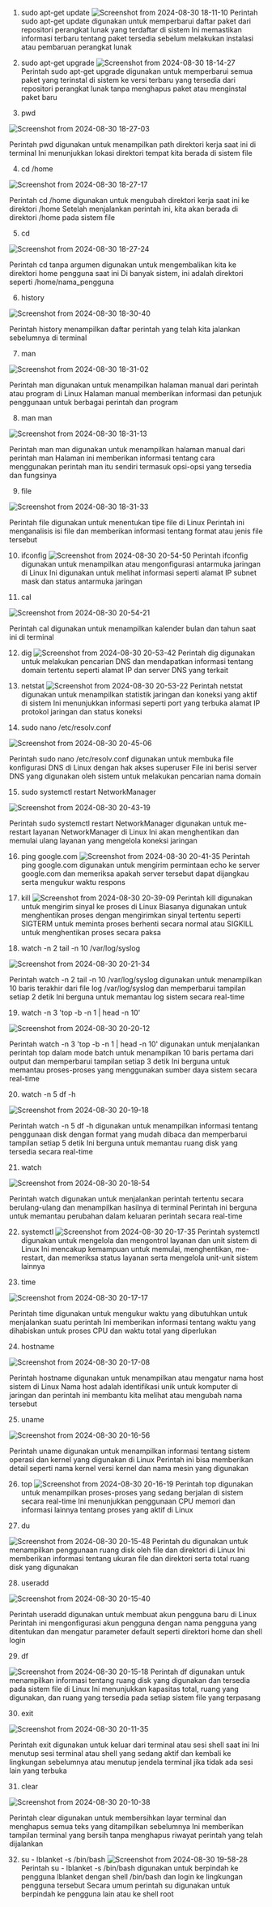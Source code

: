 1. sudo apt-get update
![Screenshot from 2024-08-30 18-11-10](https://github.com/user-attachments/assets/77bcb399-d201-41cd-a2e2-b08a8cdd1bc5)
Perintah sudo apt-get update digunakan untuk memperbarui daftar paket dari repositori perangkat lunak yang terdaftar di sistem Ini memastikan informasi terbaru tentang paket tersedia sebelum melakukan instalasi atau pembaruan perangkat lunak

2. sudo apt-get upgrade
![Screenshot from 2024-08-30 18-14-27](https://github.com/user-attachments/assets/81467599-9b55-4880-bceb-8fedf389586e)
Perintah sudo apt-get upgrade digunakan untuk memperbarui semua paket yang terinstal di sistem ke versi terbaru yang tersedia dari repositori perangkat lunak tanpa menghapus paket atau menginstal paket baru

3. pwd

![Screenshot from 2024-08-30 18-27-03](https://github.com/user-attachments/assets/ed27e465-24e5-46d2-bc77-28e4e0d6bbdb)

Perintah pwd digunakan untuk menampilkan path direktori kerja saat ini di terminal Ini menunjukkan lokasi direktori tempat kita berada di sistem file

4. cd /home

![Screenshot from 2024-08-30 18-27-17](https://github.com/user-attachments/assets/849587d6-4a48-487c-b889-f02e2c0cac67)

Perintah cd /home digunakan untuk mengubah direktori kerja saat ini ke direktori /home Setelah menjalankan perintah ini, kita akan berada di direktori /home pada sistem file

5. cd

![Screenshot from 2024-08-30 18-27-24](https://github.com/user-attachments/assets/20bf8f6f-6124-40a9-b632-f312b27e81df)

Perintah cd tanpa argumen digunakan untuk mengembalikan kita ke direktori home pengguna saat ini Di banyak sistem, ini adalah direktori seperti /home/nama_pengguna

6. history

![Screenshot from 2024-08-30 18-30-40](https://github.com/user-attachments/assets/00a58757-8fae-4ad4-9f71-a5e3a70b53bc)

Perintah history menampilkan daftar perintah yang telah kita jalankan sebelumnya di terminal

7. man

![Screenshot from 2024-08-30 18-31-02](https://github.com/user-attachments/assets/fbd4b8b0-a23c-4413-8c0d-1d1789a6edc2)

Perintah man digunakan untuk menampilkan halaman manual dari perintah atau program di Linux Halaman manual memberikan informasi dan petunjuk penggunaan untuk berbagai perintah dan program

8. man man

![Screenshot from 2024-08-30 18-31-13](https://github.com/user-attachments/assets/1e56be84-036a-4582-b9f4-9a84d1caa94a)
   
Perintah man man digunakan untuk menampilkan halaman manual dari perintah man Halaman ini memberikan informasi tentang cara menggunakan perintah man itu sendiri termasuk opsi-opsi yang tersedia dan fungsinya

9. file

![Screenshot from 2024-08-30 18-31-33](https://github.com/user-attachments/assets/749ac086-08f6-41a8-a7b1-ab82a36439c9)

Perintah file digunakan untuk menentukan tipe file di Linux Perintah ini menganalisis isi file dan memberikan informasi tentang format atau jenis file tersebut

10. ifconfig
![Screenshot from 2024-08-30 20-54-50](https://github.com/user-attachments/assets/a5b5a19b-8e99-4f58-a729-ac90c00d06ec)
Perintah ifconfig digunakan untuk menampilkan atau mengonfigurasi antarmuka jaringan di Linux Ini digunakan untuk melihat informasi seperti alamat IP subnet mask dan status antarmuka jaringan

11. cal

![Screenshot from 2024-08-30 20-54-21](https://github.com/user-attachments/assets/91f3ecea-c26a-41a9-a553-ec49228d3c91)

Perintah cal digunakan untuk menampilkan kalender bulan dan tahun saat ini di terminal

12. dig
![Screenshot from 2024-08-30 20-53-42](https://github.com/user-attachments/assets/7298ad36-0a2e-4a39-9203-fb5fa9a1d1e6)
Perintah dig digunakan untuk melakukan pencarian DNS dan mendapatkan informasi tentang domain tertentu seperti alamat IP dan server DNS yang terkait

13. netstat
![Screenshot from 2024-08-30 20-53-22](https://github.com/user-attachments/assets/c63bdca8-0e93-4826-b3f6-3fa8c8fd2101)
Perintah netstat digunakan untuk menampilkan statistik jaringan dan koneksi yang aktif di sistem Ini menunjukkan informasi seperti port yang terbuka alamat IP protokol jaringan dan status koneksi

14. sudo nano /etc/resolv.conf

![Screenshot from 2024-08-30 20-45-06](https://github.com/user-attachments/assets/e964a25d-5e56-4c89-9279-819417948a76)

Perintah sudo nano /etc/resolv.conf digunakan untuk membuka file konfigurasi DNS di Linux dengan hak akses superuser File ini berisi server DNS yang digunakan oleh sistem untuk melakukan pencarian nama domain

15. sudo systemctl restart NetworkManager

![Screenshot from 2024-08-30 20-43-19](https://github.com/user-attachments/assets/1bf6c602-af1d-4694-aa68-21f537c8e7f2)

Perintah sudo systemctl restart NetworkManager digunakan untuk me-restart layanan NetworkManager di Linux Ini akan menghentikan dan memulai ulang layanan yang mengelola koneksi jaringan

16. ping google.com
![Screenshot from 2024-08-30 20-41-35](https://github.com/user-attachments/assets/cb344c4b-8a9a-43e3-a0ed-e6ae6f036022)
Perintah ping google.com digunakan untuk mengirim permintaan echo ke server google.com dan memeriksa apakah server tersebut dapat dijangkau serta mengukur waktu respons

17. kill
![Screenshot from 2024-08-30 20-39-09](https://github.com/user-attachments/assets/bebdcb6a-b367-464d-8f4c-b2cad38fbb36)
Perintah kill digunakan untuk mengirim sinyal ke proses di Linux Biasanya digunakan untuk menghentikan proses dengan mengirimkan sinyal tertentu seperti SIGTERM untuk meminta proses berhenti secara normal atau SIGKILL untuk menghentikan proses secara paksa

18. watch -n 2 tail -n 10 /var/log/syslog

![Screenshot from 2024-08-30 20-21-34](https://github.com/user-attachments/assets/716b250f-6904-41d1-9079-7e144a057f6c)

Perintah watch -n 2 tail -n 10 /var/log/syslog digunakan untuk menampilkan 10 baris terakhir dari file log /var/log/syslog dan memperbarui tampilan setiap 2 detik Ini berguna untuk memantau log sistem secara real-time

19. watch -n 3 'top -b -n 1 | head -n 10'

![Screenshot from 2024-08-30 20-20-12](https://github.com/user-attachments/assets/42ce402a-afd0-42a7-95b0-52d2477f0f40)

Perintah watch -n 3 'top -b -n 1 | head -n 10' digunakan untuk menjalankan perintah top dalam mode batch untuk menampilkan 10 baris pertama dari output dan memperbarui tampilan setiap 3 detik Ini berguna untuk memantau proses-proses yang menggunakan sumber daya sistem secara real-time

20. watch -n 5 df -h

![Screenshot from 2024-08-30 20-19-18](https://github.com/user-attachments/assets/5591f4c0-22ce-48c0-bb93-6b56a2e3fb64)

Perintah watch -n 5 df -h digunakan untuk menampilkan informasi tentang penggunaan disk dengan format yang mudah dibaca dan memperbarui tampilan setiap 5 detik Ini berguna untuk memantau ruang disk yang tersedia secara real-time

21. watch 

![Screenshot from 2024-08-30 20-18-54](https://github.com/user-attachments/assets/066d24df-3e49-4bf0-a43e-499767f08cd6)

Perintah watch digunakan untuk menjalankan perintah tertentu secara berulang-ulang dan menampilkan hasilnya di terminal Perintah ini berguna untuk memantau perubahan dalam keluaran perintah secara real-time

22. systemctl
![Screenshot from 2024-08-30 20-17-35](https://github.com/user-attachments/assets/44614773-c444-4dd5-8917-b11a64238630)
Perintah systemctl digunakan untuk mengelola dan mengontrol layanan dan unit sistem di Linux Ini mencakup kemampuan untuk memulai, menghentikan, me-restart, dan memeriksa status layanan serta mengelola unit-unit sistem lainnya

23. time

![Screenshot from 2024-08-30 20-17-17](https://github.com/user-attachments/assets/2bb4458e-c572-4af4-91de-72739d4468ab)

Perintah time digunakan untuk mengukur waktu yang dibutuhkan untuk menjalankan suatu perintah Ini memberikan informasi tentang waktu yang dihabiskan untuk proses CPU dan waktu total yang diperlukan

24. hostname

![Screenshot from 2024-08-30 20-17-08](https://github.com/user-attachments/assets/af6bf122-572e-4faa-8d59-c4a6661e087d)

Perintah hostname digunakan untuk menampilkan atau mengatur nama host sistem di Linux Nama host adalah identifikasi unik untuk komputer di jaringan dan perintah ini membantu kita melihat atau mengubah nama tersebut

25. uname

![Screenshot from 2024-08-30 20-16-56](https://github.com/user-attachments/assets/c7a42e4e-1c40-46d6-b269-ccca620c3abb)

Perintah uname digunakan untuk menampilkan informasi tentang sistem operasi dan kernel yang digunakan di Linux Perintah ini bisa memberikan detail seperti nama kernel versi kernel dan nama mesin yang digunakan

26. top
![Screenshot from 2024-08-30 20-16-19](https://github.com/user-attachments/assets/32ce37a9-93db-4848-b443-76e4cf687176)
Perintah top digunakan untuk menampilkan proses-proses yang sedang berjalan di sistem secara real-time Ini menunjukkan penggunaan CPU memori dan informasi lainnya tentang proses yang aktif di Linux

27. du

![Screenshot from 2024-08-30 20-15-48](https://github.com/user-attachments/assets/32e4863d-ce84-4127-88ac-f3b4c10b847e)
Perintah du digunakan untuk menampilkan penggunaan ruang disk oleh file dan direktori di Linux Ini memberikan informasi tentang ukuran file dan direktori serta total ruang disk yang digunakan

28. useradd

![Screenshot from 2024-08-30 20-15-40](https://github.com/user-attachments/assets/8c90b68d-561a-4c0c-911d-b2239015cb4c)

Perintah useradd digunakan untuk membuat akun pengguna baru di Linux Perintah ini mengonfigurasi akun pengguna dengan nama pengguna yang ditentukan dan mengatur parameter default seperti direktori home dan shell login

29. df

![Screenshot from 2024-08-30 20-15-18](https://github.com/user-attachments/assets/243a2f6a-6d73-4e8e-9cee-fa973cb39756)
Perintah df digunakan untuk menampilkan informasi tentang ruang disk yang digunakan dan tersedia pada sistem file di Linux Ini menunjukkan kapasitas total, ruang yang digunakan, dan ruang yang tersedia pada setiap sistem file yang terpasang

30. exit

![Screenshot from 2024-08-30 20-11-35](https://github.com/user-attachments/assets/6462676f-4e0f-4ce9-90b4-96dd89f23c2c)

Perintah exit digunakan untuk keluar dari terminal atau sesi shell saat ini Ini menutup sesi terminal atau shell yang sedang aktif dan kembali ke lingkungan sebelumnya atau menutup jendela terminal jika tidak ada sesi lain yang terbuka

31. clear

![Screenshot from 2024-08-30 20-10-38](https://github.com/user-attachments/assets/97f74ede-2fc7-42f1-8ac5-d0bf87a9b153)

Perintah clear digunakan untuk membersihkan layar terminal dan menghapus semua teks yang ditampilkan sebelumnya Ini memberikan tampilan terminal yang bersih tanpa menghapus riwayat perintah yang telah dijalankan

32. su - lblanket -s /bin/bash
![Screenshot from 2024-08-30 19-58-28](https://github.com/user-attachments/assets/bbcb303e-742c-4287-9442-08ed76775b48)
Perintah su - lblanket -s /bin/bash digunakan untuk berpindah ke pengguna lblanket dengan shell /bin/bash dan login ke lingkungan pengguna tersebut Secara umum perintah su digunakan untuk berpindah ke pengguna lain atau ke shell root





